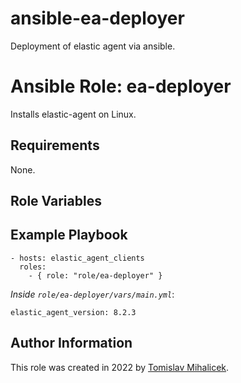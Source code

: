 # ansible-ea-deployer
Deployment of elastic agent via ansible.

# Ansible Role: ea-deployer

Installs elastic-agent on Linux.

## Requirements

None.

## Role Variables

## Example Playbook

    - hosts: elastic_agent_clients
      roles:
        - { role: "role/ea-deployer" }

*Inside `role/ea-deployer/vars/main.yml`*:

    elastic_agent_version: 8.2.3

## Author Information

This role was created in 2022 by [Tomislav Mihalicek](https://tmihalicek.github.io/).


